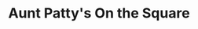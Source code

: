 ---
title: "Aunt Patty's On the Square"
url: /rockville/aunt-pattys-on-the-square/
shop: antiques
---